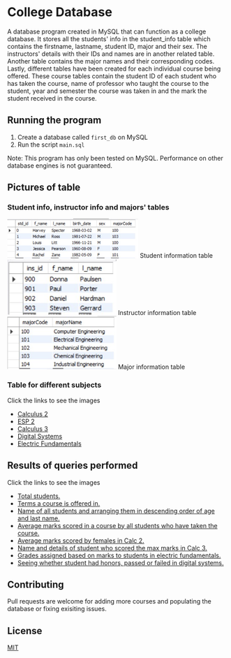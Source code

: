 # College Database

A database program created in MySQL that can function as a college database. It stores all the students' info in the student_info table which contains the firstname, lastname, student ID, major and their sex. The instructors' details with their IDs and names are in another related table. Another table contains the major names and their corresponding codes. Lastly, different tables have been created for each individual course being offered. These course tables contain the student ID of each student who has taken the course, name of professor who taught the course to the student, year and semester the course was taken in and the mark the student received in the course.

## Running the program

1. Create a database called ```first_db``` on MySQL
2. Run the script ```main.sql```

Note: This program has only been tested on MySQL. Performance on other database engines is not guaranteed. 

## Pictures of table
### Student info, instructor info and majors' tables

<img src="db_img/all student info.jpg" width="300"> 
Student information table
<img src="db_img/all instructors.jpg" width = "250">
Instructor information table
<img src="db_img/all majors.jpg" width = "250"> 
Major information table

### Table for different subjects
Click the links to see the images
- [Calculus 2](https://github.com/janus-tg/college_database/blob/main/db_img/all%20calc2%20.jpg)
- [ESP 2](https://github.com/janus-tg/college_database/blob/main/db_img/all%20esp2.jpg)
- [Calculus 3](https://github.com/janus-tg/college_database/blob/main/db_img/all%20calc3.jpg)
- [Digital Systems](https://github.com/janus-tg/college_database/blob/main/db_img/all%20digitalsystem.jpg)
- [Electric Fundamentals](https://github.com/janus-tg/college_database/blob/main/db_img/all%20elecfundamentals.jpg)

## Results of queries performed
Click the links to see the images
- [Total students.](https://github.com/janus-tg/College-Database/blob/main/db_img/query_totalStudents.jpg)
- [Terms a course is offered in.](https://github.com/janus-tg/College-Database/blob/main/db_img/query_distinctTerms.jpg)
- [Name of all students and arranging them in descending order of age and last name.](https://github.com/janus-tg/College-Database/blob/main/db_img/query_age%20and%20last%20name.jpg)
- [Average marks scored in a course by all students who have taken the course.](https://github.com/janus-tg/College-Database/blob/main/db_img/query_avgMarkinCourse.jpg)
- [Average marks scored by females in Calc 2.](https://github.com/janus-tg/College-Database/blob/main/db_img/query_avgFemaleMarksCalc2.jpg)
- [Name and details of student who scored the max marks in Calc 3.](https://github.com/janus-tg/College-Database/blob/main/db_img/query_nameOfMaxMarkScoredInCalc3.jpg)
- [Grades assigned based on marks to students in electric fundamentals.](https://github.com/janus-tg/College-Database/blob/main/db_img/query_gradeInElec.jpg)
- [Seeing whether student had honors, passed or failed in digital systems.](https://github.com/janus-tg/College-Database/blob/main/db_img/query_statusOfStdInDigital.jpg)

## Contributing

Pull requests are welcome for adding more courses and populating the database or fixing exisiting issues. 

## License
[MIT](https://github.com/janus-tg/college_database/blob/master/LICENSE)
